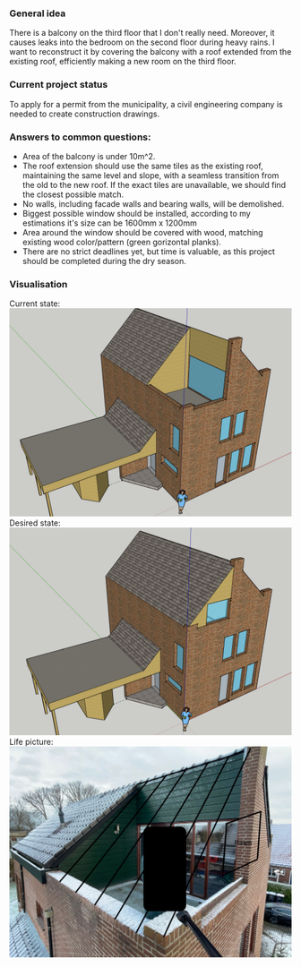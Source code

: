 ### General idea
There is a balcony on the third floor that I don't really need. Moreover, it causes leaks into the bedroom on the second floor during heavy rains. I want to reconstruct it by covering the balcony with a roof extended from the existing roof, efficiently making a new room on the third floor. 

### Current project status
To apply for a permit from the municipality, a civil engineering company is needed to create construction drawings.

### Answers to common questions:
* Area of the balcony is under 10m^2.
* The roof extension should use the same tiles as the existing roof, maintaining the same level and slope, with a seamless transition from the old to the new roof. If the exact tiles are unavailable, we should find the closest possible match.
* No walls, including facade walls and bearing walls, will be demolished.
* Biggest possible window should be installed, according to my estimations it's size can be 1600mm x 1200mm
* Area around the window should be covered with wood, matching existing wood color/pattern (green gorizontal planks).
* There are no strict deadlines yet, but time is valuable, as this project should be completed during the dry season.

### Visualisation
Current state:  
![Current](color_current.png)
Desired state:  
![Desired](color_future.png)
Life picture:  
![Real](real.jpeg)
